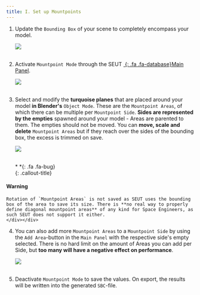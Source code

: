 ```yaml
---
title: I. Set up Mountpoints
---
```

1. Update the `Bounding Box` of your scene to completely encompass your model.

    ![](/modding-reference/assets/images/tutorials/seut/mountpoints_bbox.png)
<br><br/>

2. Activate `Mountpoint Mode` through the SEUT [*&nbsp;*{: .fa .fa-database}Main Panel](/modding-reference/reference/tools/3d-modelling/seut/main-panel#mountpoint-mode).

    ![](/modding-reference/assets/images/tutorials/seut/mountpoints_activate.png)
<br><br/>

3. Select and modify the **turquoise planes** that are placed around your model **in Blender's** `Object Mode`. These are the `Mountpoint Areas`, of which there can be multiple per `Mountpoint Side`. **Sides are represented by the empties** spawned around your model - Areas are parented to them. The empties should not be moved. You can **move, scale and delete** `Mountpoint Areas` but if they reach over the sides of the bounding box, the excess is trimmed on save.

    ![](/modding-reference/assets/images/tutorials/seut/mountpoints_edit-areas.png)
<br><br/>

    <div class="callout-block callout-warning"><div class="icon-holder">*&nbsp;*{: .fa .fa-bug}
    </div><div class="content">
    {: .callout-title}
#### Warning
    Rotation of `Mountpoint Areas` is not saved as SEUT uses the bounding box of the area to save its size. There is **no real way to properly define diagonal mountpoint areas** of any kind for Space Engineers, as such SEUT does not support it either.
    </div></div>

4. You can also add more `Mountpoint Areas` to a `Mountpoint Side` by using the `Add Area`-button in the `Main Panel` with the respective side's empty selected. There is no hard limit on the amount of Areas you can add per Side, but **too many will have a negative effect on performance**.

    ![](/modding-reference/assets/images/tutorials/seut/mountpoints_add-areas.png)
<br><br/>

5. Deactivate `Mountpoint Mode` to save the values. On export, the results will be written into the generated `SBC`-file. 
<br><br/>